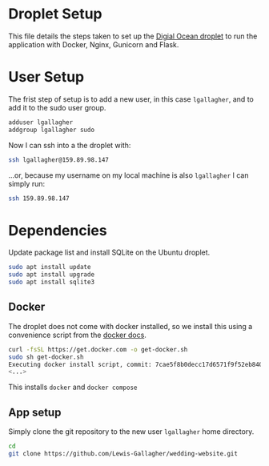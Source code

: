 # Droplet Setup
This file details the steps taken to set up the [Digial Ocean droplet](https://www.digitalocean.com/products/droplets) to run the application with Docker, Nginx, Gunicorn and Flask.

# User Setup
The frist step of setup is to add a new user, in this case `lgallagher`, and to add it to the sudo user group.

```bash
adduser lgallagher
addgroup lgallagher sudo
```

Now I can ssh into a the droplet with:
```bash
ssh lgallagher@159.89.98.147
```

...or, because my username on my local machine is also `lgallagher` I can simply run:

```bash
ssh 159.89.98.147
```

# Dependencies
Update package list and install SQLite on the Ubuntu droplet. 
```bash
sudo apt install update
sudo apt install upgrade
sudo apt install sqlite3
```

## Docker
The droplet does not come with docker installed, so we install this using a convenience script from the [docker docs](https://docs.docker.com/engine/install/ubuntu/#install-using-the-convenience-script).

```bash
curl -fsSL https://get.docker.com -o get-docker.sh
sudo sh get-docker.sh
Executing docker install script, commit: 7cae5f8b0decc17d6571f9f52eb840fbc13b2737
<...>
```
This installs `docker` and `docker compose`

## App setup
Simply clone the git repository to the new user `lgallagher` home directory.
```bash
cd
git clone https://github.com/Lewis-Gallagher/wedding-website.git
```